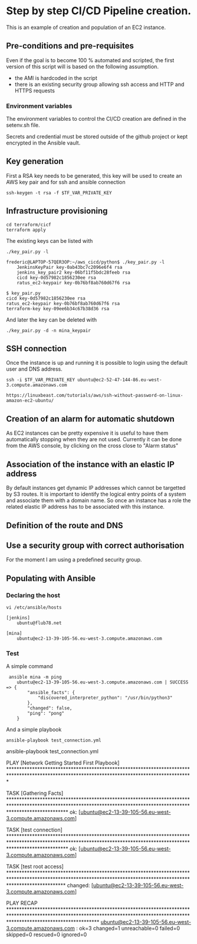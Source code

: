 # Step by step CI/CD Pipeline creation.

This is an example of creation and population of an EC2 instance.

## Pre-conditions and pre-requisites

Even if the goal is to become 100 % automated and scripted, the first version of this script will is based on the following assumption.

- the AMI is hardcoded in the script
- there is an existing security group allowing ssh access and HTTP and HTTPS requests

### Environment variables

The environment variables to control the CI/CD creation are defined in the setenv.sh file.

Secrets and credential must be stored outside of the github project or kept encrypted in the Ansible vault.

## Key generation

First a RSA key needs to be generated, this key will be used to create an AWS key pair and for ssh and ansible connection

```
ssh-keygen -t rsa -f $TF_VAR_PRIVATE_KEY
```

## Infrastructure provisioning

```
cd terraform/cicf
terraform apply
```

The existing keys can be listed with

    ./key_pair.py -l

    frederic@LAPTOP-57QER3OP:~/aws_cicd/python$ ./key_pair.py -l
        JenkinsKeyPair key-0ab43bc7c2096e6f4 rsa
        jenkins_key_pair2 key-06bf11f5bdc28feeb rsa
        cicd key-0d57982c1856230ee rsa
        ratus_ec2-keypair key-0b76bf8ab760d67f6 rsa

    $ key_pair.py
    cicd key-0d57982c1856230ee rsa
    ratus_ec2-keypair key-0b76bf8ab760d67f6 rsa
    terraform-key key-09ee6b34c67b38d36 rsa

And later the key can be deleted with 

    ./key_pair.py -d -n mina_keypair

## SSH connection

Once the instance is up and running it is possible to login using the default user and DNS address.

    ssh -i $TF_VAR_PRIVATE_KEY ubuntu@ec2-52-47-144-86.eu-west-3.compute.amazonaws.com

    https://linuxbeast.com/tutorials/aws/ssh-without-password-on-linux-amazon-ec2-ubuntu/


## Creation of an alarm for automatic shutdown

As EC2 instances can be pretty expensive it is useful to have them automatically stopping when they are not used.
Currently it can be done from the AWS console, by clicking on the cross close to "Alarm status"

## Association of the instance with an elastic IP address

By default instances get dynamic IP addresses which cannot be targetted by S3 routes. It is important to identify the logical entry points of a system and associate them with a domain name. So once an instance has a role the related elastic IP address has to be associated with this instance.

## Definition of the route and DNS

## Use a security group with correct authorisation

For the moment I am using a predefined security group.

## Populating with Ansible

### Declaring the host

    vi /etc/ansible/hosts

    [jenkins]
        ubuntu@flub78.net

    [mina]
        ubuntu@ec2-13-39-105-56.eu-west-3.compute.amazonaws.com

### Test

A simple command

     ansible mina -m ping
        ubuntu@ec2-13-39-105-56.eu-west-3.compute.amazonaws.com | SUCCESS => {
            "ansible_facts": {
                "discovered_interpreter_python": "/usr/bin/python3"
            },
            "changed": false,
            "ping": "pong"
        }
And a simple playbook

    ansible-playbook test_connection.yml

ansible-playbook test_connection.yml

PLAY [Network Getting Started First Playbook] ***********************************************************************************************************************************************

TASK [Gathering Facts] **********************************************************************************************************************************************************************
ok: [ubuntu@ec2-13-39-105-56.eu-west-3.compute.amazonaws.com]

TASK [test connection] **********************************************************************************************************************************************************************
ok: [ubuntu@ec2-13-39-105-56.eu-west-3.compute.amazonaws.com]

TASK [test root access] *********************************************************************************************************************************************************************
changed: [ubuntu@ec2-13-39-105-56.eu-west-3.compute.amazonaws.com]

PLAY RECAP **********************************************************************************************************************************************************************************
ubuntu@ec2-13-39-105-56.eu-west-3.compute.amazonaws.com : ok=3    changed=1    unreachable=0    failed=0    skipped=0    rescued=0    ignored=0





    







    

